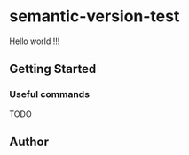 # semantic-version-test

Hello world !!!


## Getting Started

### Useful commands
TODO

## Author

